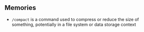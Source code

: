 ## Memories

- `/compact` is a command used to compress or reduce the size of something, potentially in a file system or data storage context